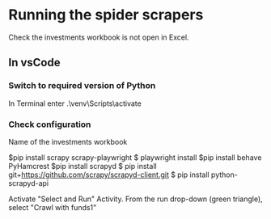 Running the spider scrapers
===========================

Check the investments workbook is not open in Excel.


In vsCode
---------
### Switch to required version of Python
In Terminal enter
    .\venv\Scripts\activate

### Check configuration
Name of the investments workbook

$pip install scrapy scrapy-playwright
$ playwright install
$pip install behave PyHamcrest
$pip install scrapyd
$ pip install git+https://github.com/scrapy/scrapyd-client.git
$ pip install python-scrapyd-api


Activate "Select and Run" Activity.
From the run drop-down (green triangle), select "Crawl with funds1"